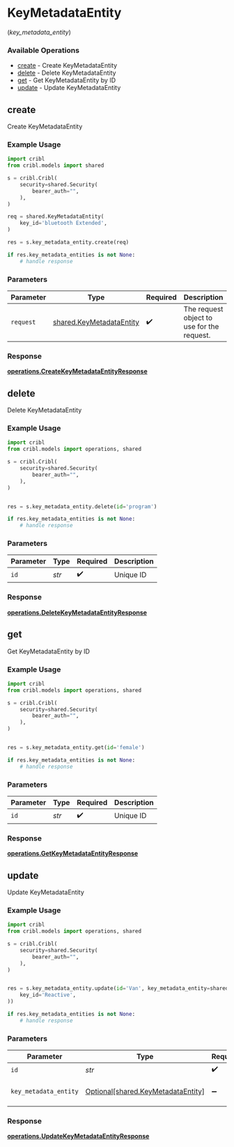 # KeyMetadataEntity
(*key_metadata_entity*)

### Available Operations

* [create](#create) - Create KeyMetadataEntity
* [delete](#delete) - Delete KeyMetadataEntity
* [get](#get) - Get KeyMetadataEntity by ID
* [update](#update) - Update KeyMetadataEntity

## create

Create KeyMetadataEntity

### Example Usage

```python
import cribl
from cribl.models import shared

s = cribl.Cribl(
    security=shared.Security(
        bearer_auth="",
    ),
)

req = shared.KeyMetadataEntity(
    key_id='bluetooth Extended',
)

res = s.key_metadata_entity.create(req)

if res.key_metadata_entities is not None:
    # handle response
```

### Parameters

| Parameter                                                            | Type                                                                 | Required                                                             | Description                                                          |
| -------------------------------------------------------------------- | -------------------------------------------------------------------- | -------------------------------------------------------------------- | -------------------------------------------------------------------- |
| `request`                                                            | [shared.KeyMetadataEntity](../../models/shared/keymetadataentity.md) | :heavy_check_mark:                                                   | The request object to use for the request.                           |


### Response

**[operations.CreateKeyMetadataEntityResponse](../../models/operations/createkeymetadataentityresponse.md)**


## delete

Delete KeyMetadataEntity

### Example Usage

```python
import cribl
from cribl.models import operations, shared

s = cribl.Cribl(
    security=shared.Security(
        bearer_auth="",
    ),
)


res = s.key_metadata_entity.delete(id='program')

if res.key_metadata_entities is not None:
    # handle response
```

### Parameters

| Parameter          | Type               | Required           | Description        |
| ------------------ | ------------------ | ------------------ | ------------------ |
| `id`               | *str*              | :heavy_check_mark: | Unique ID          |


### Response

**[operations.DeleteKeyMetadataEntityResponse](../../models/operations/deletekeymetadataentityresponse.md)**


## get

Get KeyMetadataEntity by ID

### Example Usage

```python
import cribl
from cribl.models import operations, shared

s = cribl.Cribl(
    security=shared.Security(
        bearer_auth="",
    ),
)


res = s.key_metadata_entity.get(id='female')

if res.key_metadata_entities is not None:
    # handle response
```

### Parameters

| Parameter          | Type               | Required           | Description        |
| ------------------ | ------------------ | ------------------ | ------------------ |
| `id`               | *str*              | :heavy_check_mark: | Unique ID          |


### Response

**[operations.GetKeyMetadataEntityResponse](../../models/operations/getkeymetadataentityresponse.md)**


## update

Update KeyMetadataEntity

### Example Usage

```python
import cribl
from cribl.models import operations, shared

s = cribl.Cribl(
    security=shared.Security(
        bearer_auth="",
    ),
)


res = s.key_metadata_entity.update(id='Van', key_metadata_entity=shared.KeyMetadataEntity(
    key_id='Reactive',
))

if res.key_metadata_entities is not None:
    # handle response
```

### Parameters

| Parameter                                                                      | Type                                                                           | Required                                                                       | Description                                                                    |
| ------------------------------------------------------------------------------ | ------------------------------------------------------------------------------ | ------------------------------------------------------------------------------ | ------------------------------------------------------------------------------ |
| `id`                                                                           | *str*                                                                          | :heavy_check_mark:                                                             | Unique ID                                                                      |
| `key_metadata_entity`                                                          | [Optional[shared.KeyMetadataEntity]](../../models/shared/keymetadataentity.md) | :heavy_minus_sign:                                                             | KeyMetadataEntity object to be updated                                         |


### Response

**[operations.UpdateKeyMetadataEntityResponse](../../models/operations/updatekeymetadataentityresponse.md)**

